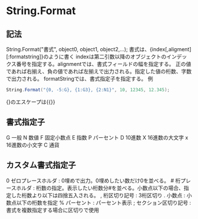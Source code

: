 # String.Format
## 記法
String.Format("書式", object0, object1, object2,...);
書式は、{index[,aligment][:formatstring]}のように書く
indexは第二引数以降のオブジェクトのインデックス番号を指定する。alignmentでは、書式フィールドの幅を指定する。
正の値であれば右揃え、負の値であれば左揃えで出力される。指定した値の桁数、字数で出力される。
formatStringでは、書式指定子を指定する。
例

```C#
String.Format("{0, -5:G}, {1:G3}, {2:N1}", 10, 12345, 12.345);
```

{}のエスケープは{{}}
## 書式指定子

G 一般
N 数値
F 固定小数点
E 指数
P パーセント
D 10進数
X 16進数の大文字
x 16進数の小文字
C 通貨

## カスタム書式指定子

0 ゼロプレースホルダ : 0埋めで出力。0埋めしたい数だけ0を並べる。
\# 桁プレースホルダ : 桁数の指定。表示したい桁数分#を並べる。小数点以下の場合、指定した桁数より以下は四捨五入される。
, 桁区切り記号 : 3桁区切り
. 小数点 : 小数点以下の桁数を指定
% パーセント : パーセント表示
; セクション区切り記号 : 書式を複数指定する場合に区切りで使用
